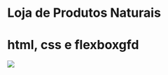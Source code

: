 # Loja de Produtos Naturais

# html, css e flexboxgfd
<img src="https://raw.githubusercontent.com/dieegobs/loja-de-produtos-naturais/refs/heads/main/images/Site.png"/>









































































































































































